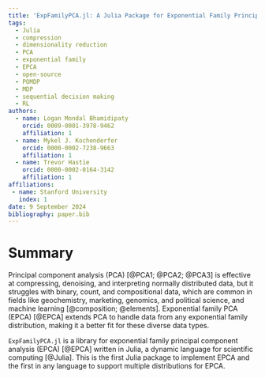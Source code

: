 ```yaml
---
title: 'ExpFamilyPCA.jl: A Julia Package for Exponential Family Principal Component Analysis'
tags:
  - Julia
  - compression
  - dimensionality reduction
  - PCA
  - exponential family
  - EPCA
  - open-source
  - POMDP
  - MDP
  - sequential decision making
  - RL
authors:
  - name: Logan Mondal Bhamidipaty
    orcid: 0009-0001-3978-9462
    affiliation: 1
  - name: Mykel J. Kochenderfer
    orcid: 0000-0002-7238-9663
    affiliation: 1
  - name: Trevor Hastie
    orcid: 0000-0002-0164-3142
    affiliation: 1
affiliations:
 - name: Stanford University
   index: 1
date: 9 September 2024
bibliography: paper.bib
---
```


# Summary

Principal component analysis (PCA) [@PCA1; @PCA2; @PCA3] is effective at compressing, denoising, and interpreting normally distributed data, but it struggles with binary, count, and compositional data, which are common in fields like geochemistry, marketing, genomics, and political science, and machine learning [@composition; @elements]. Exponential family PCA (EPCA) [@EPCA] extends PCA to handle data from any exponential family distribution, making it a better fit for these diverse data types.

`ExpFamilyPCA.jl` is a library for exponential family principal component analysis (EPCA) [@EPCA] written in Julia, a dynamic language for scientific computing [@Julia]. This is the first Julia package to implement EPCA and the first in any language to support multiple distributions for EPCA.